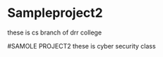 
# Sampleproject2 
these is cs branch of drr college 

#SAMOLE PROJECT2
these is cyber security class

